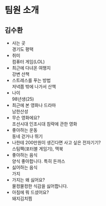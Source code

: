 # 팀원 소개
## 김수환
- 사는 곳<br/>
경기도 평택
- 취미<br/>
컴퓨터 게임(LOL)
- 최근에 다녀온 여행지<br/>
강변 산책
- 스트레스를 푸는 방법<br/>
저녁쯤 밖에 나가서 산책
- 나이<br/>
98년생(25)
- 최근에 본 영화나 드라마<br/>
남한산성
- 무슨 영화에요?<br/>
조선시대 인조시대 침략에 관한 영화
- 좋아하는 운동<br/>
동네 걷거나 뛰기 
- 나한테 200만원이 생긴다면 사고 싶은 전자기기?<br/>
스팀팩(포터블 게임기), 맥북
- 좋아하는 음식<br/>
양식 좋아합니다. 특히 돈까스
- 싫어하는 음식<br/>
가지
- 가지는 왜 싫어요?<br/>
물컹물컹한 식감을 싫어합니다.
- 아침에 뭐 드셨어요?<br/>
돼지김치찜 

